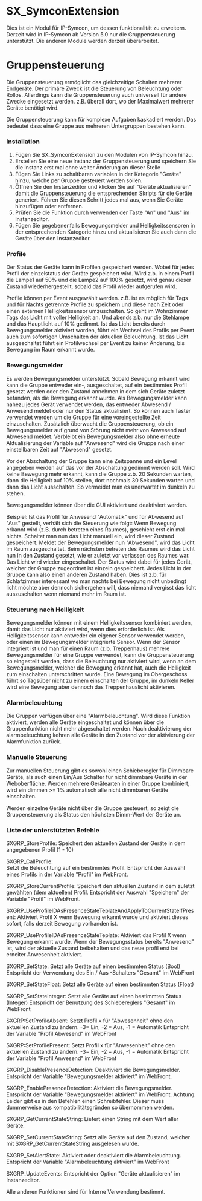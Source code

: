 # SX_SymconExtension

Dies ist ein Modul für IP-Symcon, um dessen funktionalität zu erweitern. Derzeit wird in IP-Symcon ab Version 5.0 nur die Gruppensteuerung unterstützt. Die anderen Module werden derzeit überarbeitet.

# Gruppensteuerung
Die Gruppensteuerung ermöglicht das gleichzeitige Schalten mehrerer Endgeräte. Der primäre Zweck ist die Steuerung von Beleuchtung oder Rollos. Allerdings kann die Gruppensteuerung auch universell für andere Zwecke eingesetzt werden. z.B. überall dort, wo der Maximalwert mehrerer Geräte benötigt wird.

Die Gruppensteuerung kann für komplexe Aufgaben kaskadiert werden. Das bedeutet dass eine Gruppe aus mehreren Untergruppen bestehen kann.

### Installation
1.  Fügen Sie SX_SymconExtension zu den Modulen von IP-Symcon hinzu.
2.  Erstellen Sie eine neue Instanz der Gruppensteuerung und speichern Sie die Instanz erst mal ohne weiter Änderung an dieser Stelle
3.  Fügen Sie Links zu schaltbaren variablen in der Kategorie "Geräte" hinzu, welche per Gruppe gesteuert werden sollen.
4.  Öffnen Sie den Instanzeditor und klicken Sie auf "Geräte aktualisieren" damit die Gruppensteuerung die entsprechenden Skripts für die Geräte generiert. Führen Sie diesen Schritt jedes mal aus, wenn Sie Geräte hinzufügen oder entfernen.
5.  Prüfen Sie die Funktion durch verwenden der Taste "An" und "Aus" im Instanzeditor.
6. Fügen Sie gegebenenfalls Bewegungsmelder und Helligkeitssensoren in der entsprechenden Kategorie hinzu und aktualisieren Sie auch dann die Geräte über den Instanzeditor.


### Profile
Der Status der Geräte kann in Profilen gespeichert werden. Wobei für jedes Profil der einzelstatus der Geräte gespeichert wird. Wird z.b. in einem Profil die Lampe1 auf 50% und die Lampe2 auf 100% gesetzt, wird genau dieser Zustand wiederhergestellt, sobald das Profil wieder aufgerufen wird.

Profile können per Event ausgewählt werden. z.B. ist es möglich für Tags und für Nachts getrennte Profile zu speichern und diese nach Zeit oder einen externen Helligkeitssensor umzuschalten. So geht im Wohnzimmer Tags das Licht mit voller Helligkeit an. Und abends z.b. nur die Stehlampe und das Hauptlicht auf 10% gedimmt.
Ist das Licht bereits durch Bewegungsmelder aktiviert worden, führt ein Wechsel des Profils per Event auch zum sofortigen Umschalten der aktuellen Beleuchtung. Ist das Licht ausgeschaltet führt ein Profilwechsel per Event zu keiner Änderung, bis Bewegung im Raum erkannt wurde.

### Bewegungsmelder
Es werden Bewegungsmelder unterstützt. Sobald Bewegung erkannt wird kann die Gruppe entweder ein-, ausgeschaltet, auf ein bestimmtes Profil gesetzt werden oder den Zustand annehmen in dem sich Geräte zuletzt befanden, als die Bewegung erkannt wurde. Als Bewegungsmelder kann nahezu jedes Gerät verwendet werden, das entweder Abwesend / Anwesend meldet oder nur den Status aktualisiert. So können auch Taster verwendet werden um die Gruppe für eine voreingestellte Zeit einzuschalten. Zusätzlich überwacht die Gruppensteuerung, ob ein Bewegungsmelder auf grund von Störung nicht mehr von Anwesend auf Abwesend meldet. Verbleibt ein Bewegungsmelder also ohne erneute Aktualisierung der Variable auf "Anwesend" wird die Gruppe nach einer einstellbaren Zeit auf "Abwesend" gesetzt.

Vor der Abschaltung der Gruppe kann eine Zeitspanne und ein Level angegeben werden auf das vor der Abschaltung gedimmt werden soll. Wird keine Bewegung mehr erkannt, kann die Gruppe z.b. 20 Sekunden warten, dann die Helligkeit auf 10% stellen, dort nochmals 30 Sekunden warten und dann das Licht ausschalten. So vermeidet man es unerwartet im dunkeln zu stehen.

Bewegungsmelder können über die GUI aktiviert und deaktiviert werden. 

Beispiel:
Ist das Profil für Anwesend "Automatik" und für Abwesend auf "Aus" gestellt, verhält sich die Steuerung wie folgt: Wenn Bewegung erkannt wird (z.B. durch betreten eines Raumes), geschieht erst ein mal nichts. Schaltet man nun das Licht manuell ein, wird dieser Zustand gespeichert. Meldet der Bewegungsmelder nun "Abwesend", wird das Licht im Raum ausgeschaltet. Beim nächsten betreten des Raumes wird das Licht nun in den Zustand gesetzt, wie er zuletzt vor verlassen des Raumes war. Das Licht wird wieder eingeschaltet. Der Status wird dabei für jedes Gerät, welcher der Gruppe zugeordnet ist einzeln gespeichert. Jedes Licht in der Gruppe kann also einen anderen Zustand haben. Dies ist z.b. für Schlafzimmer interessant wo man nachts bei Bewegung nicht unbedingt licht möchte aber dennoch sichergehen will, dass niemand vergisst das licht auszuschalten wenn niemand mehr im Raum ist.

### Steuerung nach Helligkeit
Bewegungsmelder können mit einem Helligkeitssensor kombiniert werden, damit das Licht nur aktiviert wird, wenn dies erforderlich ist. Als Helligkeitssensor kann entweder ein eigener Sensor verwendet werden, oder einen im Bewegungsmelder integrierte Sensor. Wenn der Sensor integriert ist und man für einen Raum (z.b. Treppenhaus) mehrere Bewegungsmelder für eine Gruppe verwendet, kann die Gruppensteuerung so eingestellt werden, dass die Beleuchtung nur aktiviert wird, wenn an dem Bewegungsmelder, welcher die Bewegung erkannt hat, auch die Helligkeit zum einschalten unterschritten wurde. Eine Bewegung im Obergeschoss führt so Tagsüber nicht zu einem einschalten der Gruppe, im dunkeln Keller wird eine Bewegung aber dennoch das Treppenhauslicht aktivieren.

### Alarmbeleuchtung
Die Gruppen verfügen über eine "Alarmbeleuchtung". Wird diese Funktion aktiviert, werden alle Geräte eingeschaltet und können über die Gruppenfunktion nicht mehr abgeschaltet werden. Nach deaktivierung der alarmbeleuchtung kehren alle Geräte in den Zustand vor der aktivierung der Alarmfunktion zurück.

### Manuelle Steuerung
Zur manuellen Steuerung gibt es sowohl einen Schieberegler für Dimmbare Geräte, als auch einen Ein/Aus Schalter für nicht dimmbare Geräte in der Weboberfläche. Werden mehrere Gerätearten in einer Gruppe kombiniert, wird ein dimmen >= 1% automatisch alle nicht dimmbaren Geräte einschalten.

Werden einzelne Geräte nicht über die Gruppe gesteuert, so zeigt die Gruppensteuerung als Status den höchsten Dimm-Wert der Geräte an.

### Liste der unterstützten Befehle
SXGRP_StoreProfile: 
Speichert den aktuellen Zustand der Geräte in dem angegebenen Profil (1 - 10)

SXGRP_CallProfile:  
Setzt die Beleuchtung auf ein bestimmtes Profil.
Entspricht der Auswahl eines Profils in der Variable "Profil" im WebFront.

SXGRP_StoreCurrentProfile: 
Speichert den aktuellen Zustand in dem zuletzt gewählten (dem aktuellen) Profil.
Entspricht der Auswahl "Speichern" der Variable "Profil" im WebFront.

SXGRP_UseProfileIDAsPresenceStateTeplateAndApplyToCurrentStateIfPresent: 
Aktiviert Profil X wenn Bewegung erkannt wurde und aktiviert dieses sofort, falls derzeit Bewegung vorhanden ist.

SXGRP_UseProfileIDAsPresenceStateTeplate: 
Aktiviert das Profil X wenn Bewegung erkannt wurde. Wenn der Bewegungsstatus bereits "Anwesend" ist, wird der aktuelle Zustand beibehalten und das neue profil erst bei erneiter Anwesenheit aktiviert.

SXGRP_SetState: 
Setzt alle Geräte auf einen bestimmten Status (Bool)
Entspricht der Verwendung des Ein / Aus -Schalters "Gesamt" im WebFront

SXGRP_SetStateFloat: 
Setzt alle Geräte auf einen bestimmten Status (Float)

SXGRP_SetStateInteger: 
Setzt alle Geräte auf einen bestimmten Status (Integer)
Entspricht der Benutzung des Schiebereglers "Gesamt" im WebFront

SXGRP:SetProfileAbsent: 
Setzt Profil x für "Abwesenheit" ohne den aktuellen Zustand zu ändern. -3= Ein, -2 = Aus, -1 = Automatik
Entspricht der Variable "Profil Abwesend" im WebFront

SXGRP:SetProfilePresent: 
Setzt Profil x für "Anwesenheit" ohne den aktuellen Zustand zu ändern. -3= Ein, -2 = Aus, -1 = Automatik
Entspricht der Variable "Profil Anwesend" im WebFront

SXGRP_DisablePresenceDetection:
Deaktiviert die Bewegungsmelder.
Entspricht der Variable "Bewegungsmelder aktiviert" im WebFront.

SXGRP_EnablePresenceDetection:
Aktiviert die Bewegungsmelder.
Entspricht der Variable "Bewegungsmelder aktiviert" im WebFront.
Achtung: Leider gibt es in den Befehlen einen Schreibfehler. Dieser muss dummerweise aus kompatibilitätsgründen so übernommen werden.

SXGRP_GetCurrentStateString:
Liefert einen String mit dem Wert aller Geräte.

SXGRP_SetCurrentStateString:
Setzt alle Geräte auf den Zustand, welcher mit SXGRP_GetCurrentStateString ausgelesen wurde.

SXGRP_SetAlertState:
Aktiviert oder deaktiviert die Alarmbeleuchtung.
Entspricht der Variable "Alarmbeleuchtung aktiviert" im WebFront

SXGRP_UpdateEvents:
Entspricht der Option "Geräte aktualisieren" im Instanzeditor.


 Alle anderen Funktionen sind für Interne Verwendung bestimmt.
